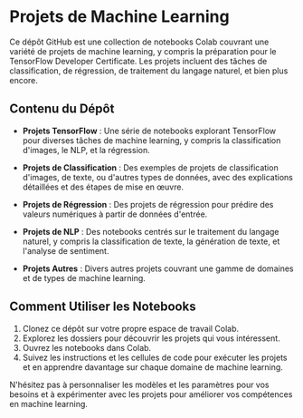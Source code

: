 # Projets de Machine Learning

Ce dépôt GitHub est une collection de notebooks Colab couvrant une variété de projets de machine learning, y compris la préparation pour le TensorFlow Developer Certificate. Les projets incluent des tâches de classification, de régression, de traitement du langage naturel, et bien plus encore.

## Contenu du Dépôt

- **Projets TensorFlow** : Une série de notebooks explorant TensorFlow pour diverses tâches de machine learning, y compris la classification d'images, le NLP, et la régression.

- **Projets de Classification** : Des exemples de projets de classification d'images, de texte, ou d'autres types de données, avec des explications détaillées et des étapes de mise en œuvre.

- **Projets de Régression** : Des projets de régression pour prédire des valeurs numériques à partir de données d'entrée.

- **Projets de NLP** : Des notebooks centrés sur le traitement du langage naturel, y compris la classification de texte, la génération de texte, et l'analyse de sentiment.

- **Projets Autres** : Divers autres projets couvrant une gamme de domaines et de types de machine learning.

## Comment Utiliser les Notebooks

1. Clonez ce dépôt sur votre propre espace de travail Colab.
2. Explorez les dossiers pour découvrir les projets qui vous intéressent.
3. Ouvrez les notebooks dans Colab.
4. Suivez les instructions et les cellules de code pour exécuter les projets et en apprendre davantage sur chaque domaine de machine learning.

N'hésitez pas à personnaliser les modèles et les paramètres pour vos besoins et à expérimenter avec les projets pour améliorer vos compétences en machine learning.

